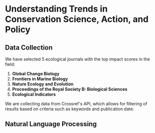# Understanding Trends in Conservation Science, Action, and Policy

## Data Collection
We have selected 5 ecological journals with the top impact scores in the field:
1. **Global Change Biology**
2. **Frontiers in Marine Biology**
3. **Nature Ecology and Evolution**
4. **Proceedings of the Royal Society B: Biological Sciences**
5. **Ecological Indicators**

We are collecting data from Crossref's API, which allows for filtering of results based on criteria such as keywords and publication date. 

## Natural Language Processing
